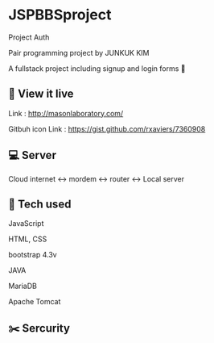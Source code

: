 # JSPBBSproject

Project Auth

Pair programming project by JUNKUK KIM

A fullstack project including signup and login forms 🔐

## :eyes: View it live
Link : http://masonlaboratory.com/

Gitbuh icon Link : https://gist.github.com/rxaviers/7360908

## :computer: Server

Cloud internet <-> mordem <-> router <-> Local server

## :robot: Tech used

JavaScript

HTML, CSS

bootstrap 4.3v

JAVA

MariaDB

Apache Tomcat

## :scissors: Sercurity



